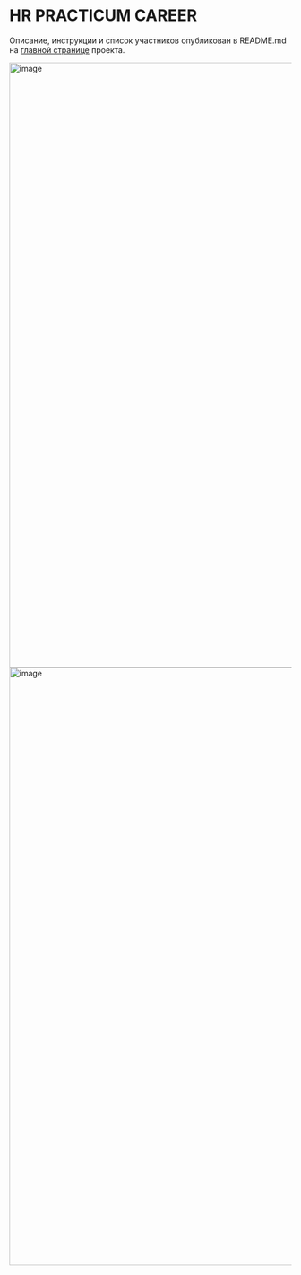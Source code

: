 
# HR PRACTICUM CAREER
Описание, инструкции и список участников опубликован в README.md на [главной странице](https://github.com/Hakaton14) проекта.

<img width="1080" alt="image" src="https://github.com/Hakaton14/frontend/assets/25207136/7d716ac6-9231-4dd6-9c4a-333ba4e70cca">
<img width="1068" alt="image" src="https://github.com/Hakaton14/frontend/assets/25207136/d35c5180-7b22-4eae-b070-6ba198edfceb">


